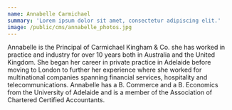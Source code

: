 ```yaml
---
name: Annabelle Carmichael
summary: 'Lorem ipsum dolor sit amet, consectetur adipiscing elit.'
image: /public/cms/annabelle_photos.jpg
---
```


Annabelle is the Principal of Carmichael Kingham & Co. she has worked in
practice and industry for over 10 years both in Australia and the United
Kingdom. She began her career in private practice in Adelaide before
moving to London to further her experience where she worked for
multinational companies spanning financial services, hospitality and
telecommunications. Annabelle has a B. Commerce and a B. Economics from
the University of Adelaide and is a member of the Association of Chartered
Certified Accountants.
